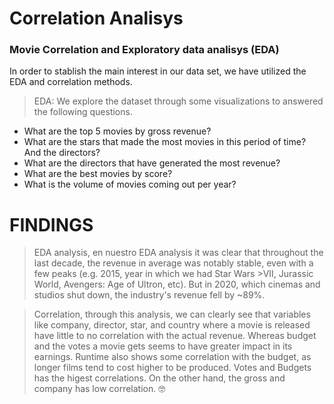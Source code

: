 # Correlation Analisys

### Movie Correlation and Exploratory data analisys (EDA)

In order to stablish the main interest in our data set, we have utilized the EDA and correlation methods.
> EDA:  We explore the dataset through some visualizations to answered the following questions.

* What are the top 5 movies by gross revenue?
* What are the stars that made the most movies in this period of time? And the directors?
* What are the directors that have generated the most revenue?
* What are the best movies by score?
* What is the volume of movies coming out per year?

# FINDINGS

>EDA analysis, en nuestro EDA analysis it was clear that throughout the last decade, the revenue in average was notably stable, even with a few peaks (e.g. 2015, year in which we had Star Wars >VII, Jurassic World, Avengers: Age of Ultron, etc). But in 2020, which cinemas and studios shut down, the industry's revenue fell by ~89%.

>Correlation, through this analysis, we can clearly see that variables like company, director, star, and country where a movie is released have little to no correlation with the actual revenue. Whereas budget and the votes a movie gets seems to have greater impact in its earnings.
Runtime also shows some correlation with the budget, as longer films tend to cost higher to be produced.  Votes and Budgets has the higest correlations. On the other hand,  the gross and company has low correlation. :nerd_face:

